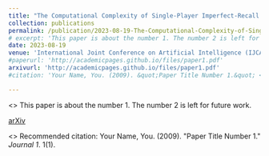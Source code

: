 ```yaml
---
title: "The Computational Complexity of Single-Player Imperfect-Recall Games"
collection: publications
permalink: /publication/2023-08-19-The-Computational-Complexity-of-Single-Player-Imperfect-Recall-Games
# excerpt: 'This paper is about the number 1. The number 2 is left for future work.'
date: 2023-08-19
venue: 'International Joint Conference on Artificial Intelligence (IJCAI) 2023'
#paperurl: 'http://academicpages.github.io/files/paper1.pdf'
arxivurl: 'http://academicpages.github.io/files/paper1.pdf'
#citation: 'Your Name, You. (2009). &quot;Paper Title Number 1.&quot; <i>Journal 1</i>. 1(1).'

---
```

<> This paper is about the number 1. The number 2 is left for future work.

[arXiv](http://academicpages.github.io/files/paper1.pdf)

<> Recommended citation: Your Name, You. (2009). "Paper Title Number 1." <i>Journal 1</i>. 1(1).
